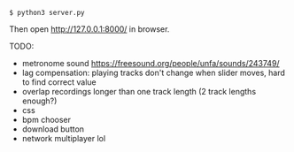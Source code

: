 ```
$ python3 server.py
```

Then open http://127.0.0.1:8000/ in browser.

TODO:
- metronome sound https://freesound.org/people/unfa/sounds/243749/
- lag compensation: playing tracks don't change when slider moves, hard to find correct value
- overlap recordings longer than one track length (2 track lengths enough?)
- css
- bpm chooser
- download button
- network multiplayer lol
